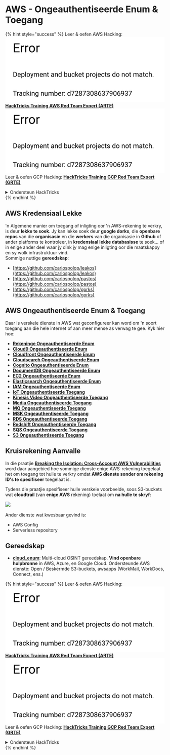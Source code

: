 # AWS - Ongeauthentiseerde Enum & Toegang

{% hint style="success" %}
Leer & oefen AWS Hacking:<img src="../../../.gitbook/assets/image (1) (1).png" alt="" data-size="line">[**HackTricks Training AWS Red Team Expert (ARTE)**](https://training.hacktricks.xyz/courses/arte)<img src="../../../.gitbook/assets/image (1) (1).png" alt="" data-size="line">\
Leer & oefen GCP Hacking: <img src="../../../.gitbook/assets/image (2).png" alt="" data-size="line">[**HackTricks Training GCP Red Team Expert (GRTE)**<img src="../../../.gitbook/assets/image (2).png" alt="" data-size="line">](https://training.hacktricks.xyz/courses/grte)

<details>

<summary>Ondersteun HackTricks</summary>

* Kyk na die [**subskripsie planne**](https://github.com/sponsors/carlospolop)!
* **Sluit aan by die** 💬 [**Discord groep**](https://discord.gg/hRep4RUj7f) of die [**telegram groep**](https://t.me/peass) of **volg** ons op **Twitter** 🐦 [**@hacktricks\_live**](https://twitter.com/hacktricks\_live)**.**
* **Deel hacking truuks deur PRs in te dien na die** [**HackTricks**](https://github.com/carlospolop/hacktricks) en [**HackTricks Cloud**](https://github.com/carlospolop/hacktricks-cloud) github repos.

</details>
{% endhint %}

## AWS Kredensiaal Lekke

'n Algemene manier om toegang of inligting oor 'n AWS-rekening te verkry, is deur **lekke te soek**. Jy kan lekke soek deur **google dorks**, die **openbare repos** van die **organisasie** en die **werkers** van die organisasie in **Github** of ander platforms te kontroleer, in **kredensiaal lekke databasisse** te soek... of in enige ander deel waar jy dink jy mag enige inligting oor die maatskappy en sy wolk infrastruktuur vind.\
Sommige nuttige **gereedskap**:

* [https://github.com/carlospolop/leakos](https://github.com/carlospolop/leakos)
* [https://github.com/carlospolop/pastos](https://github.com/carlospolop/pastos)
* [https://github.com/carlospolop/gorks](https://github.com/carlospolop/gorks)

## AWS Ongeauthentiseerde Enum & Toegang

Daar is verskeie dienste in AWS wat geconfigureer kan word om 'n soort toegang aan die hele internet of aan meer mense as verwag te gee. Kyk hier hoe:

* [**Rekeninge Ongeauthentiseerde Enum**](aws-accounts-unauthenticated-enum.md)
* [**Cloud9 Ongeauthentiseerde Enum**](https://github.com/carlospolop/hacktricks-cloud/blob/master/pentesting-cloud/aws-security/aws-unauthenticated-enum-access/broken-reference/README.md)
* [**Cloudfront Ongeauthentiseerde Enum**](aws-cloudfront-unauthenticated-enum.md)
* [**Cloudsearch Ongeauthentiseerde Enum**](https://github.com/carlospolop/hacktricks-cloud/blob/master/pentesting-cloud/aws-security/aws-unauthenticated-enum-access/broken-reference/README.md)
* [**Cognito Ongeauthentiseerde Enum**](aws-cognito-unauthenticated-enum.md)
* [**DocumentDB Ongeauthentiseerde Enum**](aws-documentdb-enum.md)
* [**EC2 Ongeauthentiseerde Enum**](aws-ec2-unauthenticated-enum.md)
* [**Elasticsearch Ongeauthentiseerde Enum**](aws-elasticsearch-unauthenticated-enum.md)
* [**IAM Ongeauthentiseerde Enum**](aws-iam-and-sts-unauthenticated-enum.md)
* [**IoT Ongeauthentiseerde Toegang**](aws-iot-unauthenticated-enum.md)
* [**Kinesis Video Ongeauthentiseerde Toegang**](aws-kinesis-video-unauthenticated-enum.md)
* [**Media Ongeauthentiseerde Toegang**](aws-media-unauthenticated-enum.md)
* [**MQ Ongeauthentiseerde Toegang**](aws-mq-unauthenticated-enum.md)
* [**MSK Ongeauthentiseerde Toegang**](aws-msk-unauthenticated-enum.md)
* [**RDS Ongeauthentiseerde Toegang**](aws-rds-unauthenticated-enum.md)
* [**Redshift Ongeauthentiseerde Toegang**](aws-redshift-unauthenticated-enum.md)
* [**SQS Ongeauthentiseerde Toegang**](aws-sqs-unauthenticated-enum.md)
* [**S3 Ongeauthentiseerde Toegang**](aws-s3-unauthenticated-enum.md)

## Kruisrekening Aanvalle

In die praatjie [**Breaking the Isolation: Cross-Account AWS Vulnerabilities**](https://www.youtube.com/watch?v=JfEFIcpJ2wk) word daar aangebied hoe sommige dienste enige AWS-rekening toegelaat het om toegang tot hulle te verkry omdat **AWS dienste sonder om rekening ID's te spesifiseer** toegelaat is.

Tydens die praatjie spesifiseer hulle verskeie voorbeelde, soos S3-buckets wat **cloudtrail** (van **enige AWS** rekening) toelaat om **na hulle te skryf**:

![](<../../../.gitbook/assets/image (260).png>)

Ander dienste wat kwesbaar gevind is:

* AWS Config
* Serverless repository

## Gereedskap

* [**cloud\_enum**](https://github.com/initstring/cloud\_enum): Multi-cloud OSINT gereedskap. **Vind openbare hulpbronne** in AWS, Azure, en Google Cloud. Ondersteunde AWS dienste: Open / Beskermde S3-buckets, awsapps (WorkMail, WorkDocs, Connect, ens.)

{% hint style="success" %}
Leer & oefen AWS Hacking:<img src="../../../.gitbook/assets/image (1) (1).png" alt="" data-size="line">[**HackTricks Training AWS Red Team Expert (ARTE)**](https://training.hacktricks.xyz/courses/arte)<img src="../../../.gitbook/assets/image (1) (1).png" alt="" data-size="line">\
Leer & oefen GCP Hacking: <img src="../../../.gitbook/assets/image (2).png" alt="" data-size="line">[**HackTricks Training GCP Red Team Expert (GRTE)**<img src="../../../.gitbook/assets/image (2).png" alt="" data-size="line">](https://training.hacktricks.xyz/courses/grte)

<details>

<summary>Ondersteun HackTricks</summary>

* Kyk na die [**subskripsie planne**](https://github.com/sponsors/carlospolop)!
* **Sluit aan by die** 💬 [**Discord groep**](https://discord.gg/hRep4RUj7f) of die [**telegram groep**](https://t.me/peass) of **volg** ons op **Twitter** 🐦 [**@hacktricks\_live**](https://twitter.com/hacktricks\_live)**.**
* **Deel hacking truuks deur PRs in te dien na die** [**HackTricks**](https://github.com/carlospolop/hacktricks) en [**HackTricks Cloud**](https://github.com/carlospolop/hacktricks-cloud) github repos.

</details>
{% endhint %}
